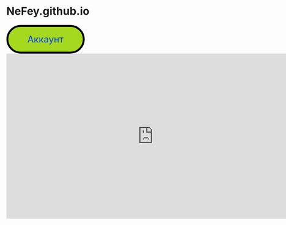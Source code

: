 # NeFey.github.io

<style>
.button_1669948574368 {
    display: inline-block !important;
    text-decoration: none !important;
    background-color: #a5d920 !important;
    color: #0041f4 !important;
    border: 5px solid #000000 !important;
    border-radius: 100px !important;
    font-size: 24px !important;
    padding: 18px 50px !important; 
    transition: all 0.8s ease !important;
}
.button_1669948574368:hover{
    text-decoration: none !important; 
    background-color: #006089 !important;
    color: #ffffff !important;
    border-color: #3a6677 !important;
}
</style>
<a href="https://github.com/NeFey" class="button_1669948574368" target="_blank">
  Аккаунт
</a>


<iframe src="https://miro.com/app/live-embed/uXjVPCE808w=/?moveToViewport=835,-386,934,1168&embedId=116588345114" scrolling="no" allowfullscreen width="768" height="432" frameborder="0"></iframe>

